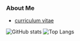 ### About Me

- [curriculum vitae](https://github.com/hondaYoshitaka/Curriculum-Vitae-template/blob/master/README.md)


![GitHub stats](https://github-readme-stats.vercel.app/api?username=hondaYoshitaka&show_icons=false&count_private=true&theme=Gradient)
![Top Langs](https://github-readme-stats.vercel.app/api/top-langs/?username=hondaYoshitaka&layout=compact)
